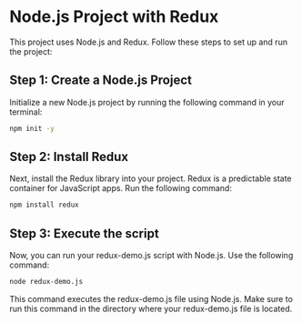 # Node.js Project with Redux

This project uses Node.js and Redux. Follow these steps to set up and run the project:

## Step 1: Create a Node.js Project

Initialize a new Node.js project by running the following command in your terminal:

```bash
npm init -y
```

## Step 2: Install Redux

Next, install the Redux library into your project. Redux is a predictable state container for JavaScript apps. Run the following command:

```bash
npm install redux
```

## Step 3: Execute the script

Now, you can run your redux-demo.js script with Node.js. Use the following command:

```bash
node redux-demo.js
```

This command executes the redux-demo.js file using Node.js. Make sure to run this command in the directory where your redux-demo.js file is located.